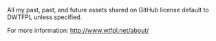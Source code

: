 All my past, past, and future assets shared on GitHub license default to DWTFPL unless specified.

For more information: http://www.wtfpl.net/about/
